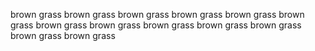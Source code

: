 brown grass
brown grass
brown grass
brown grass
brown grass
brown grass
brown grass
brown grass
brown grass
brown grass
brown grass
brown grass
brown grass
